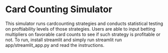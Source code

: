 # Card Counting Simulator
This simulator runs cardcounting strategies and conducts statistical testing on proftiability levels of those strategies.
Users are able to input betting multipliers on favorable card counts to see if such strategy is profitable or not.
To run, install streamlit and simply run streamlit run app/streamlit_app.py and read the instructions.
